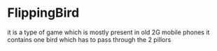 # FlippingBird
it is a type of game which is mostly present in old 2G mobile phones it contains one bird which has to pass through the 2 pillors 
